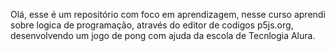 Olá, esse é um repositório com foco em aprendizagem, nesse curso aprendi sobre logica de programação, através do editor de codigos p5js.org, desenvolvendo um jogo de pong com ajuda da escola de Tecnlogia Alura.

